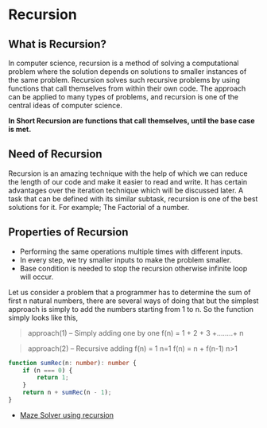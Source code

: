 # Recursion

## What is Recursion?
In computer science, recursion is a method of solving a computational problem where the solution depends on solutions to smaller instances of the same problem. Recursion solves such recursive problems by using functions that call themselves from within their own code. The approach can be applied to many types of problems, and recursion is one of the central ideas of computer science.

**In Short Recursion are functions that call themselves, until the base case is met.**

## Need of Recursion
Recursion is an amazing technique with the help of which we can reduce the length of our code and make it easier to read and write. It has certain advantages over the iteration technique which will be discussed later. A task that can be defined with its similar subtask, recursion is one of the best solutions for it. For example; The Factorial of a number.

## Properties of Recursion
- Performing the same operations multiple times with different inputs.
- In every step, we try smaller inputs to make the problem smaller.
- Base condition is needed to stop the recursion otherwise infinite loop will occur.

Let us consider a problem that a programmer has to determine the sum of first n natural numbers, there are several ways of doing that but the simplest approach is simply to add the numbers starting from 1 to n. So the function simply looks like this,
> approach(1) – Simply adding one by one
> f(n) = 1 + 2 + 3 +……..+ n

>approach(2) – Recursive adding
> f(n) = 1             n=1
> f(n) = n + f(n-1)    n>1

```typescript
function sumRec(n: number): number {
    if (n === 0) {
        return 1;
    }
    return n + sumRec(n - 1);
}
```

- [Maze Solver using recursion](./MazeSolver.ts)
